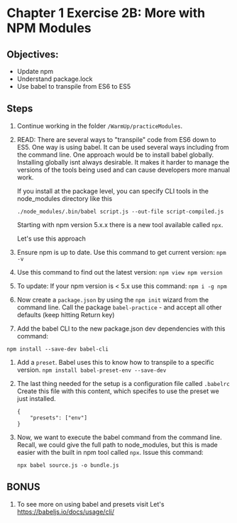 # Chapter 1 Exercise 2B: More with NPM Modules

## Objectives:
* Update npm
* Understand package.lock
* Use babel to transpile from ES6 to ES5


## Steps

1. Continue working in the folder `/WarmUp/practiceModules`.

1. READ: There are several ways to "transpile" code from ES6 down to ES5. One way is using babel. It can be used several ways including from the command line. One approach would be to install babel globally. Installing globally isnt always desirable. It makes it harder to manage the versions of the tools being used and can cause developers more manual work.

    If you install at the package level, you can specify CLI tools in the node_modules directory like this 
    
    ```./node_modules/.bin/babel script.js --out-file script-compiled.js```
    
    Starting with npm version 5.x.x there is a new tool available called `npx`. 

    Let's use this approach

1. Ensure npm is up to date. Use this command to get current version:
```npm -v```

1. Use this command to find out the latest version:
```npm view npm version```

1. To update: If your npm version is < 5.x use this command:
```npm i -g npm```


1. Now create a `package.json` by using the `npm init` wizard from the command line. Call the package `babel-practice` - and accept all other defaults (keep hitting Return key)


1. Add the babel CLI to the new package.json dev dependencies with this command:
```
npm install --save-dev babel-cli
```

1. Add a `preset`. Babel uses this to know how to transpile to a specific version.
`npm install babel-preset-env --save-dev`

1. The last thing needed for the setup is a configuration file called `.babelrc` Create this file with this content, which specifes to use the preset we just installed.
    ```
    {
        "presets": ["env"]
    }
    ```

1. Now, we want to execute the babel command from the command line. Recall, we could give the full path to node_modules, but this is made easier with the built in npm tool called `npx`. Issue this command:
    ```
    npx babel source.js -o bundle.js
    ```

## BONUS
1. To see more on using babel and presets visit
Let's 
https://babeljs.io/docs/usage/cli/

